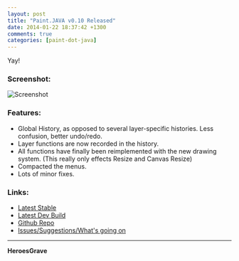 ```yaml
---
layout: post
title: "Paint.JAVA v0.10 Released"
date: 2014-01-22 18:37:42 +1300
comments: true
categories: [paint-dot-java]
---
```


Yay!

### Screenshot:
![Screenshot](https://raw.github.com/HeroesGrave/Paint.JAVA/b8c1fdd4c8f4a4189b84d57fa9a14ab5a774e0be/etc/Screenshot.png "Paint.JAVA v0.10")

### Features:

- Global History, as opposed to several layer-specific histories. Less confusion, better undo/redo.
- Layer functions are now recorded in the history.
- All functions have finally been reimplemented with the new drawing system. (This really only effects Resize and Canvas Resize)
- Compacted the menus.
- Lots of minor fixes.

### Links:

- [Latest Stable](https://github.com/HeroesGrave/Paint.JAVA/raw/master/build/Paint.JAVA.jar)
- [Latest Dev Build](https://github.com/HeroesGrave/Paint.JAVA/raw/dev/build/Paint.JAVA.jar)
- [Github Repo](https://github.com/HeroesGrave/Paint.JAVA)
- [Issues/Suggestions/What's going on](https://github.com/HeroesGrave/Paint.JAVA/issues)

---
**HeroesGrave**